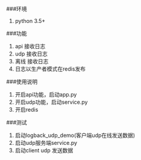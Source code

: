 ###环境
1. python 3.5+

###功能
1. api 接收日志
2. udp 接收日志
3. 离线 接收日志
4. 日志以生产者模式在redis发布


###使用说明
1. 开启api功能，启动app.py
2. 开启udp功能，启动service.py
3. 开启redis


###测试
1. 启动logback_udp_demo(客户端udp在线发送数据)
2. 启动udp服务端service.py
3. 启动client udp 发送数据